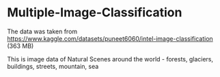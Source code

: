 # Multiple-Image-Classification

The data was taken from https://www.kaggle.com/datasets/puneet6060/intel-image-classification (363 MB)

This is image data of Natural Scenes around the world - forests, glaciers, buildings, streets, mountain, sea

